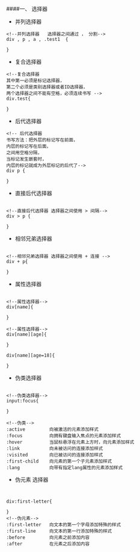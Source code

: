 ####一、 选择器

- 并列选择器

```objc
<!--并列选择器   选择器之间通过 ， 分割-->
div , p , a , .test1  {

}
```

- 复合选择器

```objc
<!--复合选择器
其中第一必须是标记选择器，
第二个必须是类别选择器或者ID选择器，
两个选择器之间不能有空格，必须连续书写 -->
div.test{

}

```

- 后代选择器

```objc
<!-- 后代选择器
书写方法：把外层的标记写在前面，
内层的标记写在后面，
之间用空格分隔，
当标记发生嵌套时，
内层的标记就成为外层标记的后代了-->
div p {

}
```

- 直接后代选择器

```objc

<!--直接后代选择器 选择器之间使用 > 间隔-->
div > p {

}
```

- 相邻兄弟选择器

```objc

<!--相邻兄弟选择器 选择器之间使用 + 连接 -->
div + p{

}
```

- 属性选择器

```objc

<!--属性选择器-->
div[name]{

}

<!--属性选择器-->
div[name][age]{

}

div[name][age=18]{

}
```


- 伪类选择器

```objc

<!--伪类选择器-->
input:focus{

}

<!--伪类-->
:active         向被激活的元素添加样式
:focus          向拥有键盘输入焦点的元素添加样式
:hover          当鼠标悬浮在元素上方时，向元素添加样式
:link           向未被访问的连接添加样式
:visited        向已被访问的连接添加样式
:first-child    向元素的第一个子元素添加样式
:lang           向带有指定lang属性的元素添加样式

```

-  伪元素 选择器

```objc


div:first-letter{

}
<!--伪元素-->
:first-letter   向文本的第一个字母添加特殊的样式
:first-line     向文本的第一行添加特殊的样式
:before         向元素之前添加内容
:after          在元素之后添加内容


```






